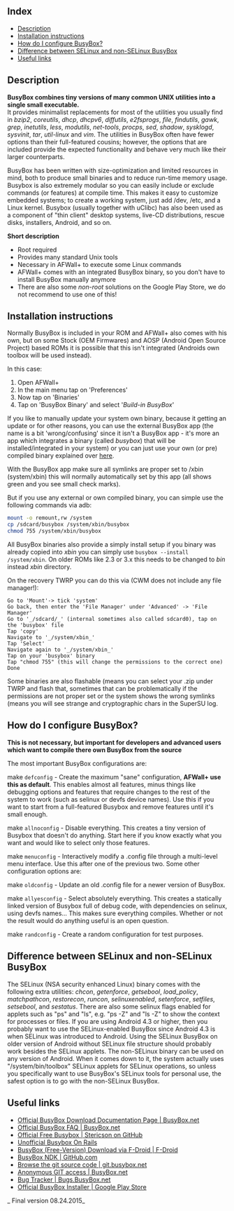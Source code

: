 Index
-----

* [Description](#description)
* [Installation instructions](#installation-instructions)
* [How do I configure BusyBox?](#how-do-i-configure-busybox-?)
* [Difference between SELinux and non-SELinux BusyBox](#difference-between-selinux-and-non-selinux-busybox)
* [Useful links](#useful-links)

Description
-----------

**BusyBox combines tiny versions of many common UNIX utilities into a single small executable.**  
It provides minimalist replacements for most of the utilities you usually find in _bzip2_, _coreutils_, _dhcp_, _dhcpv6_, _diffutils_, _e2fsprogs_, _file_, _findutils_, _gawk_, _grep_, _inetutils_, _less_, _modutils_, _net-tools_, _procps_, _sed_, _shadow_, _sysklogd_, _sysvinit_, _tar_, _util-linux_ and _vim_.  The utilities in BusyBox often have fewer options than their full-featured cousins; however, the options that are included provide the expected functionality and behave very much like their larger counterparts.

BusyBox has been written with size-optimization and limited resources in mind, both to produce small binaries and to reduce run-time memory usage. Busybox is also extremely modular so you can easily include or exclude commands (or features) at compile time.  This makes it easy to customize embedded systems; to create a working system, just add /dev, /etc, and a Linux kernel. Busybox (usually together with uClibc) has also been used as a component of "thin client" desktop systems, live-CD distributions, rescue disks, installers, Android, and so on.

__Short description__
* Root required
* Provides many standard Unix tools
* Necessary in AFWall+ to execute some Linux commands
* AFWall+ comes with an integrated BusyBox binary, so you don't have to install BusyBox manually anymore
* There are also some _non-root_ solutions on the Google Play Store, we do not recommend to use one of this!

Installation instructions
---------------------------

Normally BusyBox is included in your ROM and AFWall+ also comes with his own, but on some Stock (OEM Firmwares) and AOSP (Android Open Source Project) based ROMs it is possible that this isn't integrated (Androids own toolbox will be used instead). 

In this case:
1) Open AFWall+ 
2) In the main menu tap on 'Preferences'
3) Now tap on 'Binaries' 
4) Tap on 'BusyBox Binary' and select '_Build-in BusyBox_'

If you like to manually update your system own binary, because it getting an update or for other reasons, you can use the external BusyBox app (the name is a bit 'wrong/confusing' since it isn't a BusyBox app - it's more an app which integrates a binary (called _busybox_) that will be installed/integrated in your system) or you can just use your own (or pre) compiled binary explained over [here](https://github.com/ukanth/afwall/wiki/HOWTO-Compiling-busybox).

With the BusyBox app make sure all symlinks are proper set to /xbin (system/xbin) this will normally automatically set by this app (all shows green and you see small check marks).

But if you use any external or own compiled binary, you can simple use the following commands via adb:
```bash
mount -o remount,rw /system
cp /sdcard/busybox /system/xbin/busybox
chmod 755 /system/xbin/busybox
```

All BusyBox binaries also provide a simply install setup if you binary was already copied into _xbin_ you can simply use <code>busybox --install /system/xbin</code>. On older ROMs like 2.3 or 3.x this needs to be changed to _bin_ instead _xbin_ directory.

On the recovery TWRP you can do this via (CWM does not include any file manager!):
```
Go to 'Mount'-> tick 'system'
Go back, then enter the 'File Manager' under 'Advanced' -> 'File Manager'
Go to '_/sdcard/_' (internal sometimes also called sdcard0), tap on the 'busybox' file 
Tap 'copy'
Navigate to '_/system/xbin_'
Tap 'Select'
Navigate again to '_/system/xbin_'
Tap on your 'busybox' binary
Tap "chmod 755" (this will change the permissions to the correct one)
Done
```

Some binaries are also flashable (means you can select your .zip under TWRP and flash that, sometimes that can be problematically if the permissions are not proper set or the system shows the wrong symlinks (means you will see strange and cryptographic chars in the SuperSU log. 

How do I configure BusyBox?
---------------------------

**This is not necessary, but important for developers and advanced users which want to compile there own BusyBox from the source**

The most important BusyBox configurations are:

make <code>defconfig</code> - Create the maximum "sane" configuration, **AFWall+ use this as default**. This enables almost all features, minus things like debugging options and features that require changes to the rest of the system to work (such as selinux or devfs device names). Use this if you want to start from a full-featured Busybox and remove features until it's small enough.

make <code>allnoconfig</code> - Disable everything. This creates a tiny version of Busybox that doesn't do anything. Start here if you know exactly what you want and would like to select only those features.

make <code>menuconfig</code> - Interactively modify a .config file through a multi-level menu interface. Use this after one of the previous two.
Some other configuration options are:

make <code>oldconfig</code> - Update an old .config file for a newer version of BusyBox.

make <code>allyesconfig</code> - Select absolutely everything. This creates a statically linked version of Busybox full of debug code, with dependencies on selinux, using devfs names... This makes sure everything compiles. Whether or not the result would do anything useful is an open question.

make <code>randconfig</code> - Create a random configuration for test purposes.


Difference between SELinux and non-SELinux BusyBox
-------------

The SELinux (NSA security enhanced Linux) binary comes with the following extra utilities: _chcon_, _getenforce_, _getsebool_, _load_policy_, _matchpathcon_, _restorecon_, _runcon_, _selinuxenabled_, _setenforce_, _setfiles_, _setsebool_, and _sestatus_. There are also some selinux flags enabled for applets such as "ps" and "ls", e.g. "ps -Z" and "ls -Z" to show the context for processes or files. If you are using Android 4.3 or higher, then you probably want to use the SELinux-enabled BusyBox since Android 4.3 is when SELinux was introduced to Android. Using the SELinux BusyBox on older version of Android without SELinux file structure should probably work besides the SELinux applets. The non-SELinux binary can be used on any version of Android. When it comes down to it, the system actually uses "/system/bin/toolbox" SELinux applets for SELinux operations, so unless you specifically want to use BusyBox's SELinux tools for personal use, the safest option is to go with the non-SELinux BusyBox. 

Useful links
-------------

* [Official BusyBox Download Documentation Page | BusyBox.net](http://busybox.net/downloads/)
* [Official BusyBox FAQ | BusyBox.net](http://www.busybox.net/FAQ.html)
* [Official Free Busybox | Stericson on GitHub](https://github.com/Stericson/busybox-free)
* [Unofficial Busybox On Rails](https://play.google.com/store/apps/details?id=me.timos.busyboxonrails&hl=en)
* [BusyBox (Free-Version) Download via F-Droid | F-Droid](https://f-droid.org/wiki/page/stericson.busybox)
* [BusyBox NDK | GitHub.com](https://github.com/tias/android-busybox-ndk)
* [Browse the git source code | git.busybox.net](http://git.busybox.net/busybox/)
* [Anonymous GIT access | BusyBox.net](http://www.busybox.net/source.html)
* [Bug Tracker | Bugs.BusyBox.net](https://bugs.busybox.net)
* [Official BusyBox Installer | Google Play Store](https://play.google.com/store/apps/details?id=com.jrummy.busybox.installer)

_ Final version 08.24.2015_